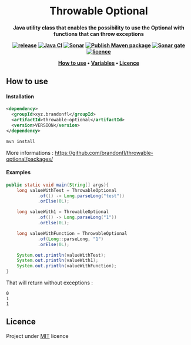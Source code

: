 # 


<h1 align="center">
  <br>
Throwable Optional
  <br>
</h1>
<h4 align="center"> Java utility class that enables the possibility to use the Optional with functions that can throw exceptions

<p align="center">
  <a href="https://github.com/brandonfl/throwable-optional/packages/"><img src="https://img.shields.io/github/v/release/brandonfl/throwable-optional" alt="release"></a>
  <a href="https://github.com/brandonfl/throwable-optional/actions?query=workflow%3A%22Java+CI%22"><img src="https://github.com/brandonfl/throwable-optional/workflows/Java%20CI/badge.svg" alt="Java CI"></a>
  <a href="https://github.com/brandonfl/throwable-optional/actions?query=workflow%3ASonar"><img src="https://github.com/brandonfl/throwable-optional/workflows/Sonar/badge.svg" alt="Sonar"></a>
  <a href="https://github.com/brandonfl/throwable-optional/actions?query=workflow%3A%22Publish+Maven+package%22"><img src="https://github.com/brandonfl/throwable-optional/workflows/Publish%20Maven%20package/badge.svg" alt="Publish Maven package"></a>
  <a href="https://sonarcloud.io/dashboard?id=brandonfl_throwable-optional"><img src="https://sonarcloud.io/api/project_badges/measure?project=brandonfl_throwable-optional&metric=alert_status" alt="Sonar gate"></a>
  <a href="https://github.com/brandonfl/throwable-optional/blob/master/LICENSE"><img src="https://img.shields.io/github/license/brandonfl/throwable-optional" alt="licence"></a>
</p>

<p align="center">
  <a href="#how-to-use">How to use</a> •
  <a href="#variables">Variables</a> •
  <a href="#licence">Licence</a> 
</p>

## How to use
#### Installation
```xml
<dependency>
  <groupId>xyz.brandonfl</groupId>
  <artifactId>throwable-optional</artifactId>
  <version>VERSION</version>
</dependency>
```

```sh
mvn install
```
More informations : https://github.com/brandonfl/throwable-optional/packages/

#### Examples

```java
public static void main(String[] args){
    long valueWithTest = ThrowableOptional
            .of(() -> Long.parseLong("test"))
            .orElse(0L);

    long valueWith1 = ThrowableOptional
            .of(() -> Long.parseLong("1"))
            .orElse(0L);

    long valueWithFunction = ThrowableOptional
            .of(Long::parseLong, "1")
            .orElse(0L);

    System.out.println(valueWithTest);
    System.out.println(valueWith1);
    System.out.println(valueWithFunction);
}
```

That will return without exceptions : 
```
0
1
1
```


## Licence

Project under [MIT](https://github.com/brandonfl/throwable-optional/blob/master/LICENSE) licence
